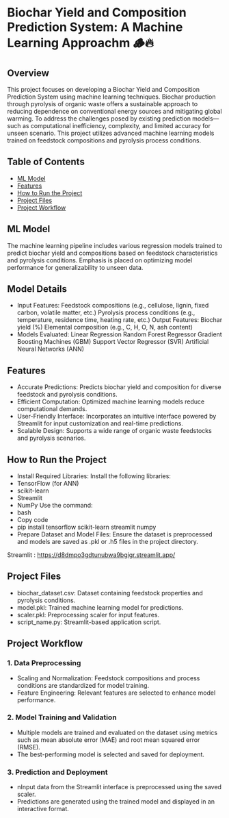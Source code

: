 # Biochar Yield and Composition Prediction System: A Machine Learning Approachm 🪵🔥

## Overview
This project focuses on developing a Biochar Yield and Composition Prediction System using machine learning techniques. Biochar production through pyrolysis of organic waste offers a sustainable approach to reducing dependence on conventional energy sources and mitigating global warming. To address the challenges posed by existing prediction models—such as computational inefficiency, complexity, and limited accuracy for unseen scenario. This project utilizes advanced machine learning models trained on feedstock compositions and pyrolysis process conditions.

## Table of Contents
- [ML Model](#ML-Model)
- [Features](#Features)
- [How to Run the Project](#How-to-Run)
- [Project Files](#Project-Files)
- [Project Workflow](#Project-Workflow)

## ML Model
The machine learning pipeline includes various regression models trained to predict biochar yield and compositions based on feedstock characteristics and pyrolysis conditions. Emphasis is placed on optimizing model performance for generalizability to unseen data.

## Model Details
- Input Features:
Feedstock compositions (e.g., cellulose, lignin, fixed carbon, volatile matter, etc.)
Pyrolysis process conditions (e.g., temperature, residence time, heating rate, etc.)
Output Features:
Biochar yield (%)
Elemental composition (e.g., C, H, O, N, ash content)
- Models Evaluated:
Linear Regression
Random Forest Regressor
Gradient Boosting Machines (GBM)
Support Vector Regressor (SVR)
Artificial Neural Networks (ANN)

## Features
- Accurate Predictions: Predicts biochar yield and composition for diverse feedstock and pyrolysis conditions.
- Efficient Computation: Optimized machine learning models reduce computational demands.
- User-Friendly Interface: Incorporates an intuitive interface powered by Streamlit for input customization and real-time predictions.
- Scalable Design: Supports a wide range of organic waste feedstocks and pyrolysis scenarios.

## How to Run the Project
- Install Required Libraries: Install the following libraries:
- TensorFlow (for ANN)
- scikit-learn
- Streamlit
- NumPy
Use the command:
- bash
- Copy code
- pip install tensorflow scikit-learn streamlit numpy  
- Prepare Dataset and Model Files: Ensure the dataset is preprocessed and models are saved as .pkl or .h5 files in the project directory.

Streamlit : https://d8dmpo3gdtunubwa9bgigr.streamlit.app/

## Project Files
- biochar_dataset.csv: Dataset containing feedstock properties and pyrolysis conditions.
- model.pkl: Trained machine learning model for predictions.
- scaler.pkl: Preprocessing scaler for input features.
- script_name.py: Streamlit-based application script.

## Project Workflow
### 1. Data Preprocessing
- Scaling and Normalization: Feedstock compositions and process conditions are standardized for model training.
- Feature Engineering: Relevant features are selected to enhance model performance.
### 2. Model Training and Validation
- Multiple models are trained and evaluated on the dataset using metrics such as mean absolute error (MAE) and root mean squared error (RMSE).
- The best-performing model is selected and saved for deployment.
### 3. Prediction and Deployment
- nInput data from the Streamlit interface is preprocessed using the saved scaler.
- Predictions are generated using the trained model and displayed in an interactive format.

